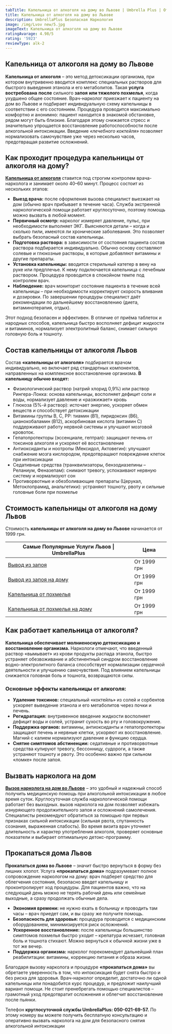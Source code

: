 ```yaml
---
tabTitle: Капельница от алкоголя на дому во Львове | Umbrella Plus | От 1999 грн
title: Капельница от алкоголя на дому во Львове
description: UmbrellaPlus Безопасная Наркология
image: /img/Lvov new/5.jpg
imageText: Капельница от алкоголя на дому во Львове
ratingAvarage: 4.98/5
rating: '5923'
reviewType: alk-2
---
```


## Капельница от алкоголя на дому во Львове

**Капельница от алкоголя** – это метод детоксикации организма, при котором внутривенно вводится комплекс специальных растворов для быстрого выведения этанола и его метаболитов. Такая **услуга востребована** **после** сильного **запоя** **или тяжелого похмелья**, когда ухудшено общее состояние. Врач-нарколог приезжает к пациенту на дом во Львове и подбирает индивидуальную схему капельницы в соответствии с его состоянием. Процедура проводится максимально комфортно и анонимно: пациент находится в знакомой обстановке, рядом могут быть близкие. Благодаря этому снижается стресс и значительно упрощается восстановление работоспособности после алкогольной интоксикации. Введение *«лечебного коктейля»* позволяет нормализовать самочувствие уже через несколько часов, предотвращая развитие осложнений.

## Как проходит процедура капельницы от алкоголя на дому?

**[Капельница от алкоголя](https://umbrella-plus.com.ua/lviv/kapelnica_ot_alkogola_v-lvov/)** ставится под строгим контролем врача-нарколога и занимает около 40–60 минут. Процесс состоит из нескольких этапов:

* **Выезд врача:** после оформления вызова специалист выезжает на дом (обычно врач прибывает в течение часа). Служба экстренной наркологической помощи работает круглосуточно, поэтому помощь можно вызвать в любой момент.
* **Первичный осмотр:** нарколог измеряет давление, пульс, при необходимости выполняет ЭКГ. Выясняются детали – когда и сколько пили, имеются ли хронические заболевания. Это позволяет выбрать безопасный состав капельницы.
* **Подготовка раствора:** в зависимости от состояния пациента состав раствора подбирается индивидуально. Обычно основу составляют солевые и глюкозные растворы, в которые добавляют витамины и другие препараты.
* **Установка капельницы:** вводится стерильный катетер в вену на руке или предплечье. К нему подключается капельница с лечебным раствором. Процедура проводится в спокойном темпе под контролем врач.
* **Наблюдение:** врач мониторит состояние пациента в течение всей капельницы – при необходимости корректирует скорость вливания и дозировки. По завершении процедуры специалист даёт рекомендации по дальнейшему восстановлению (диета, витаминотерапия, отдых).

Этот подход безопасен и эффективен. В отличие от приёма таблеток и народных способов, капельница быстро восполняет дефицит жидкости и витаминов, нормализует электролитный баланс, снимает сильную головную боль и тошноту.

## Состав капельницы от алкоголя Львов

Состав **«капельницы от алкоголя»** подбирается врачом индивидуально, но включает ряд стандартных компонентов, направленных на комплексное восстановление организма. **В капельницу обычно входят:**

* Физиологический раствор (натрий хлорид 0,9%) или раствор Рингера-Локка: основа капельницы, восполняет дефицит соли и воды, нормализует давление и «разжижает» кровь
* Глюкоза (5%-й раствор): источает энергию, ускоряет обмен веществ и способствует детоксикации
* Витамины группы B, C, PP: тиамин (B1), пиридоксин (B6), цианокобаламин (B12), аскорбиновая кислота (витамин C) поддерживают работу нервной системы и улучшают мозговой кровоток.
* Гепатопротекторы (эссенциале, гептрал): защищают печень от токсинов алкоголя и ускоряют её восстановление
* Антиоксиданты и ноотропы (Мексидол, Актовегин): улучшают снабжение мозга кислородом, предотвращают повреждение клеток при интоксикации
* Седативные средства (транквилизаторы, бензодиазепины – Реланиум, Феназепам): снимают тревогу, успокаивают нервную систему и нормализуют сон
* Противорвотные и обезболивающие препараты (Церукал, Метоклопрамид, анальгетики): устраняют тошноту, рвоту и сильные головные боли при похмелье

## Стоимость капельницы от алкоголя на дому Львов

Стоимость **капельницы от алкоголя на дому во Львове** начинается от 1999 грн.

| Самые Популярные Услуги Львов \| UmbrellaPlus                        | Цена        |
| -------------------------------------------------------------------- | ----------- |
| [Вывод из запоя](vivod-iz-zapoia-lvov)                               | От 1999 грн |
| [Вывод из запоя на дому](Vivod-iz-zapoia-na-domy-lvov)               | От 1999 грн |
| [Капельница от похмелья](Kapelnica_ot_alkogola_v-lvov)               | От 1999 грн |
| [Капельница от похмелья на дому](Kapelnica_ot_alkogola_na-domy-lvov) | От 1999 грн |

## Как работает капельница от алкоголя?

**Капельница обеспечивает молниеносную детоксикацию и восстановление организма.** Наркологи отмечают, что введенный раствор «вымывает» из крови продукты распада этанола, быстро устраняет обезвоживание и абстинентный синдром восстановление водно-электролитного баланса способствует нормализации сердечной деятельности и улучшению самочувствия. Под влиянием капельницы снижается головная боль и тошнота, возвращаются силы.

### Основные эффекты капельницы от алкоголя:

* **Удаление токсинов:** специальный «коктейль» из солей и сорбентов ускоряет выведение этанола и его метаболитов через почки и печень.
* **Регидратация:** внутривенное введение жидкости восполняет дефицит воды и солей, устранит сухость во рту и головокружение.
* **Поддержка органов:** витамины, антиоксиданты и гепатопротекторы защищают печень и нервные клетки, ускоряют их восстановление. Магний с калием нормализуют давление и функцию сердца.
* **Снятие симптомов абстиненции:** седативные и противорвотные средства купируют тревогу, бессонницу, судороги, а также устраняют тошноту и рвоту. Это особенно важно при сильном «ломке» после запоя.

## Вызвать нарколога на дом

**[Вызов нарколога на дом во Львове](https://umbrella-plus.com.ua/lviv/vivod-iz-zapoia-na-domy-lvov/)** – это удобный и надежный способ получить медицинскую помощь при алкогольной интоксикации в любое время суток. Круглосуточная служба наркологической помощи работает без выходных. вызов нарколога на дом позволяет избежать изнуряющего продолжительного запоя и осложнений самолечения. Специалисты рекомендуют обратиться за помощью при первых признаках сильной интоксикации (сильная рвота, спутанность сознания, выраженная слабость). Во время визита врач уточняет длительность и характер употребления алкоголя, проверяет основные показатели и выбирает оптимальную детокс-программу.

## Прокапаться дома Львов

**Прокапаться дома во Львове** – значит быстро вернуться в форму без лишних хлопот. Услуга **«прокапаться дома»** подразумевает полное сопровождение наркологом на дому: врач подберет средство для облегчения состояния, безопасно введет капельницу и проконтролирует ход процедуры. Для пациентов важно, что на следующий день можно не терять рабочий день или семейные выходные, а сразу продолжать обычные дела.

* **Экономия времени:** не нужно ехать в больницу и проводить там часы – врач приедет сам, и вы сразу же получите помощь.
* **Безопасность для здоровья:** процедура проводится с медицинским оборудованием, минимизируется риск осложнений.
* **Ускоренное восстановление:** после капельницы большинство симптомов похмелья быстро уходит – крепатура исчезает, головная боль и тошнота стихают. Можно вернуться к обычной жизни уже в тот же вечер.
* **Поддержка организма:** нарколог порекомендует дальнейший план реабилитации: витамины, коррекцию питания и образа жизни.

Благодаря вызову нарколога и процедуре **«прокапаться дома»** вы обретаете уверенность в том, что интоксикация будет снята быстро и без риска для здоровья. Врач-нарколог определит, достаточно ли одной капельницы или понадобится курс процедур, и предложит наилучший вариант помощи. Не стоит пренебрегать помощью специалистов – грамотный уход предотвратит осложнения и облегчит восстановление после пьянки.

Телефон **круглосуточной службы UmbrellaPlus: 050-021-69-57.** По этому номеру вы можете получить бесплатную консультацию и оперативно вызвать нарколога на дом для безопасного снятия алкогольной интоксикации
